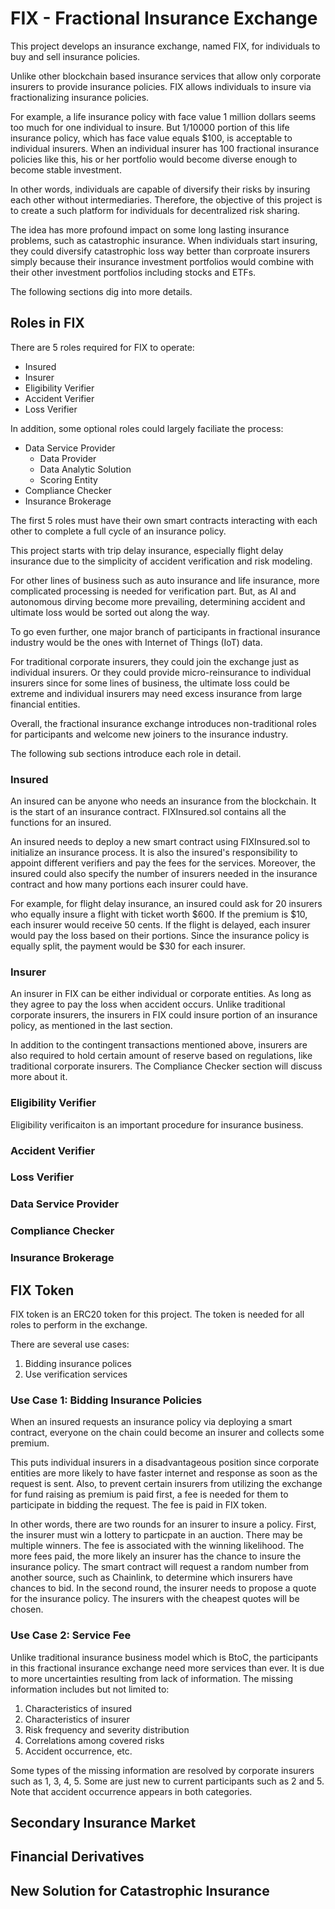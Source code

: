 # FIX - Fractional Insurance Exchange

This project develops an insurance exchange, named FIX, for individuals to buy and sell insurance policies.

Unlike other blockchain based insurance services that allow only corporate insurers to provide insurance policies. FIX allows individuals to insure via fractionalizing insurance policies. 

For example, a life insurance policy with face value 1 million dollars seems too much for one individual to insure. But 1/10000 portion of this life insurance policy, which has face value equals $100, is acceptable to individual insurers. When an individual insurer has 100 fractional insurance policies like this, his or her portfolio would become diverse enough to become stable investment.

In other words, individuals are capable of diversify their risks by insuring each other without intermediaries. Therefore, the objective of this project is to create a such platform for individuals for decentralized risk sharing. 

The idea has more profound impact on some long lasting insurance problems, such as catastrophic insurance. When individuals start insuring, they could diversify catastrophic loss way better than corproate insurers simply because their insurance investment portfolios would combine with their other investment portfolios including stocks and ETFs.

The following sections dig into more details.

## Roles in FIX

There are 5 roles required for FIX to operate:
* Insured
* Insurer
* Eligibility Verifier
* Accident Verifier
* Loss Verifier

In addition, some optional roles could largely faciliate the process:
* Data Service Provider
    * Data Provider
    * Data Analytic Solution
    * Scoring Entity
* Compliance Checker
* Insurance Brokerage

The first 5 roles must have their own smart contracts interacting with each other to complete a full cycle of an insurance policy.

This project starts with trip delay insurance, especially flight delay insurance due to the simplicity of accident verification and risk modeling.

For other lines of business such as auto insurance and life insurance, more complicated processing is needed for verification part. But, as AI and autonomous dirving become more prevailing, determining accident and ultimate loss would be sorted out along the way.

To go even further, one major branch of participants in fractional insurance industry would be the ones with Internet of Things (IoT) data.

For traditional corporate insurers, they could join the exchange just as individual insurers. Or they could provide micro-reinsurance to individual insurers since for some lines of business, the ultimate loss could be extreme and individual insurers may need excess insurance from large financial entities.

Overall, the fractional insurance exchange introduces non-traditional roles for participants and welcome new joiners to the insurance industry.

The following sub sections introduce each role in detail.

### Insured

An insured can be anyone who needs an insurance from the blockchain. It is the start of an insurance contract. FIXInsured.sol contains all the functions for an insured.

An insured needs to deploy a new smart contract using FIXInsured.sol to initialize an insurance process. It is also the insured's responsibility to appoint different verifiers and pay the fees for the services. Moreover, the insured could also specify the number of insurers needed in the insurance contract and how many portions each insurer could have.

For example, for flight delay insurance, an insured could ask for 20 insurers who equally insure a flight with ticket worth $600. If the premium is $10, each insurer would receive 50 cents. If the flight is delayed, each insurer would pay the loss based on their portions. Since the insurance policy is equally split, the payment would be $30 for each insurer.

### Insurer

An insurer in FIX can be either individual or corporate entities. As long as they agree to pay the loss when accident occurs. Unlike traditional corporate insurers, the insurers in FIX could insure portion of an insurance policy, as mentioned in the last section. 

In addition to the contingent transactions mentioned above, insurers are also required to hold certain amount of reserve based on regulations, like traditional corporate insurers. The Compliance Checker section will discuss more about it.

### Eligibility Verifier

Eligibility verificaiton is an important procedure for insurance business.

### Accident Verifier

### Loss Verifier

### Data Service Provider

### Compliance Checker

### Insurance Brokerage

## FIX Token

FIX token is an ERC20 token for this project. The token is needed for all roles to perform in the exchange.

There are several use cases:
1. Bidding insurance polices
2. Use verification services

### Use Case 1: Bidding Insurance Policies

When an insured requests an insurance policy via deploying a smart contract, everyone on the chain could become an insurer and collects some premium.

This puts individual insurers in a disadvantageous position since corporate entities are more likely to have faster internet and response as soon as the request is sent. Also, to prevent certain insurers from utilizing the exchange for fund raising as premium is paid first, a fee is needed for them to participate in bidding the request. The fee is paid in FIX token. 

In other words, there are two rounds for an insurer to insure a policy. First, the insurer must win a lottery to particpate in an auction. There may be multiple winners. The fee is associated with the winning likelihood. The more fees paid, the more likely an insurer has the chance to insure the insurance policy. The smart contract will request a random number from another source, such as Chainlink, to determine which insurers have chances to bid. In the second round, the insurer needs to propose a quote for the insurance policy. The insurers with the cheapest quotes will be chosen.

### Use Case 2: Service Fee

Unlike traditional insurance business model which is BtoC, the participants in this fractional insurance exchange need more services than ever. It is due to more uncertainties resulting from lack of information. The missing information includes but not limited to:
1. Characteristics of insured
2. Characteristics of insurer
3. Risk frequency and severity distribution
4. Correlations among covered risks
5. Accident occurrence, etc.

Some types of the missing information are resolved by corporate insurers such as 1, 3, 4, 5. Some are just new to current participants such as 2 and 5. Note that accident occurrence appears in both categories.

## Secondary Insurance Market

## Financial Derivatives

## New Solution for Catastrophic Insurance

